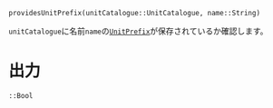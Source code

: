 ```
providesUnitPrefix(unitCatalogue::UnitCatalogue, name::String)
```

`unitCatalogue`に名前`name`の[`UnitPrefix`](@ref)が保存されているか確認します。

# 出力

`::Bool`
